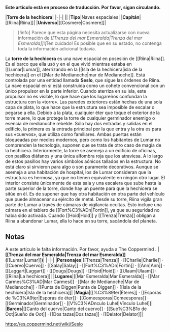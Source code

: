 **Este artículo está en proceso de traducción. Por favor, sigan circulando.**


|**Torre de la hechicera**|
|-|-|
||
|**Tipo**|Naves espaciales|
|**Capitán**|[[Riina\|Riina]]|
|**Universo**|[[Cosmere\|Cosmere]]|

> [!info] Parece que esta página necesita actualizarse con nueva información de *[[Trenza del mar Esmeralda\|Trenza del mar Esmeralda]]*!¡Ten cuidado! Es posible que en su estado, no contenga toda la información adicional todavía.

La **torre de la hechicera** es una nave espacial en posesión de [[Riina\|Riina]]. Es el barco que ella usó y en el que vivió mientras estaba en [[Lumar\|Lumar]], aterrizando en la [[Isla de la hechicera\|isla de la hechicera]] en el [[Mar de Medianoche\|mar de Medianoche]]. Está controlada por una entidad llamada **Seslo**, que sigue las órdenes de Riina. La nave espacial en sí está construida como un cohete convencional con un único propulsor en la parte inferior. Cuando aterriza en su isla, este propulsor no es visible, lo que hace que los lugareños confundan la estructura con la «torre».
Las paredes exteriores están hechas de una sola capa de plata, lo que hace que la estructura sea imposible de escalar o pegarse a ella. Debido a la plata, cualquier éter que toque el exterior de la torre muere, lo que protege la torre de cualquier germinador enemigo o esencia de medianoche rebelde. Sólo hay dos entradas y salidas en el edificio, la primera es la entrada principal por la que entra y la otra es para sus «cuervos», que utiliza como familiares. Ambas puertas están bloqueadas por medios modernos, pero como los habitantes de Lumar no comprenden la tecnología, suponen que se trata de otro caso de magia de la hechicera.
Interiormente, la torre se asemeja a un edificio de oficinas, con pasillos diáfanos y una única alfombra roja que los atraviesa. A lo largo de estos pasillos hay varios símbolos aónicos tallados en la estructura. No está claro si sirvieron para algo o son puramente decorativos. Aunque se asemeja a una habitación de hospital, los de Lumar consideran que la estructura es hermosa, ya que no tienen equivalente en ningún otro lugar. El interior consiste únicamente de esta sala y una escalera que sube hasta la parte superior de la torre, donde hay un puente para que la hechicera se sitúe en él. Es de suponer que hay otra habitación en otra parte del vehículo que puede almacenar su ejército de metal.
Desde su torre, Riina vigila gran parte de Lumar a través de cámaras de vigilancia ocultas. Esto incluye una cámara en el tablero de [[Fort%C3%ADn\|Fortín]], ya que su seguridad no había sido activada.
Cuando [[Hoid\|Hoid]] y [[Trenza\|Trenza]] obligan a Riina a abandonar Lumar, ella lo hace en su torre, sacándola del planeta.

## Notas

A este artículo le falta información. Por favor, ayuda a The Coppermind .
|**[[Trenza del mar Esmeralda\|Trenza del mar Esmeralda]] (**[[Lumar\|Lumar]]**)**|
|-|-|
|**Personajes**|[[Trenza\|Trenza]] · [[Charlie\|Charlie]] · [[Cuervo\|Cuervo]] · [[Salay\|Salay]] · [[Fort%C3%ADn\|Fortín]] · [[Ann\|Ann]] · [[Laggart\|Laggart]] · [[Dougs\|Dougs]] · [[Hoid\|Hoid]] · [[Ulaam\|Ulaam]] · [[Riina\|La hechicera]]|
|**Lugares**|[[Mar Esmeralda\|Mar Esmeralda]] · [[Mar Carmes%C3%AD\|Mar Carmesí]] · [[Mar de Medianoche\|Mar de Medianoche]] · [[Punta de Diggen\|Punta de Diggen]] · [[Isla de la hechicera\|Isla de la hechicera]]|
|**Magia**|[[%C3%89ter\|Éteres]] · [[Esporas de %C3%A9ter\|Esporas de éter]] · [[Comeesporas\|Comeesporas]] · [[Germinador\|Germinador]] · [[V%C3%ADnculo Luhel\|Vínculo Luhel]]|
|**Barcos**|[[Canto del cuervo\|Canto del cuervo]] · [[Sue%C3%B1o de Oot\|Sueño de Oot]] · [[Dos tazas\|Dos tazas]] · [[Delator\|Delator]]|



https://es.coppermind.net/wiki/Seslo